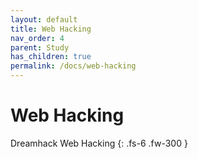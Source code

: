 ```yaml
---
layout: default
title: Web Hacking
nav_order: 4
parent: Study
has_children: true
permalink: /docs/web-hacking
---
```


# Web Hacking

Dreamhack Web Hacking
{: .fs-6 .fw-300 }
